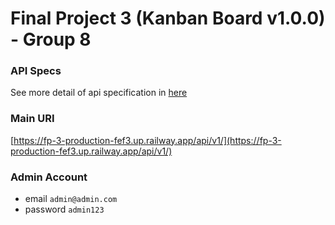 # Final Project 3 (Kanban Board v1.0.0) - Group 8

### API Specs

See more detail of api specification in [here](https://fp-3-production-fef3.up.railway.app/api/v1/swagger/index.html)

### Main URI

[https://fp-3-production-fef3.up.railway.app/api/v1/](https://fp-3-production-fef3.up.railway.app/api/v1/)

### Admin Account

- email `admin@admin.com`
- password `admin123`
